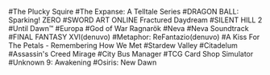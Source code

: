#The Plucky Squire
#The Expanse: A Telltale Series
#DRAGON BALL: Sparking! ZERO
#SWORD ART ONLINE Fractured Daydream
#SILENT HILL 2
#Until Dawn™
#Europa
#God of War Ragnarök
#Neva
#Neva Soundtrack
#FINAL FANTASY XVI(denuvo)
#Metaphor: ReFantazio(denuvo)
#A Kiss For The Petals - Remembering How We Met
#Stardew Valley
#Citadelum
#Assassin's Creed Mirage
#City Bus Manager
#TCG Card Shop Simulator
#Unknown 9: Awakening
#Osiris: New Dawn
